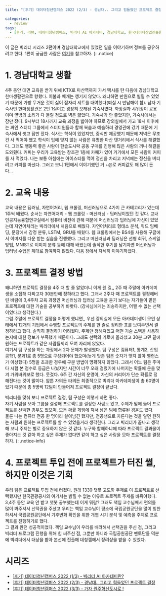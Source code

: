 ```yaml
---
title: "[후기] 데이터청년캠퍼스 2022 (2/3) - 경남대.. 그리고 힘들었던 프로젝트 결정"

categories:
  - review
tags:
  - [후기, 리뷰, 데이터청년캠퍼스, 빅리더 AI 아카데미, 경남대학교, 한국데이터산업진흥원]
---
```


이 글은 빅리더 시리즈 2편이며 경남대학교에서 있었던 일을 이야기하며 정보를 공유하려고 한다. 1편이 궁금한 사람은 [여기](https://gibum1228.github.io/review/%EB%B9%85%EB%A6%AC%EB%8D%94-%ED%9B%84%EA%B8%B0-1/)를 참고하자.
{: .notice}

# 1. 경남대학교 생활

4주 동안 대면 교육을 받기 위해 KTX로 마산역까지 가서 택시를 탄 다음에 경남대학교 한마생활관으로 향했다. 이불과 베개는 챙기지 않았다. 왜냐하면 만원으로 빌릴 수 있었기 때문에 가방 무거운 것이 싫어 잠자리 세트를 대여했다(퇴실 시 반납해야 함). 남자 기숙사인 한마생활관은 2인 1실이고 굉장히 오래된 기숙사였다. 화장실과 샤워장이 공용이며 옆방의 소리가 다 들릴 정도로 벽은 얇았다. 기숙사가 안 좋았지만, 기숙사에서는 잠만 잤다. 9시부터 18시까지 교육 과정을 밟아야 하므로 강의실에서 가고 18시 이후에는 짜인 스터디 그룹에서 스터디원들과 함께 복습과 예습하러 경영관에 갔기 때문에 기숙사에서 씻고 잠만 잤다.
식사는 학식이 있었지만, 중식만 제공했기 때문에 저녁은 무조건 사 먹어야 했고 학식이 입에 맞지 않는 사람은 유명한 마산 댓거리에서 식사를 해결했다. 그래도 행동력 좋은 사람이 한솥도시락 공동 구매를 진행해 많은 사람의 끼니 해결을 도와줬다. 커피는 우리가 교육받는 창조관 1층에 카페가 있어 거기에서 모든 사람이 커피를 사 먹었다. 나는 보통 아침에는 아이스티를 먹어 정신을 차리고 저녁에는 정신을 버티려고 커피를 마셨다. 그러고 보니 1편에서 이야기했던 거 +@로 커피값도 꽤 많이 든다...

# 2. 교육 내용

교육 내용은 딥러닝, 자연어처리, 웹 크롤링, 머신러닝으로 4가지 큰 카테고리가 있는데 1주씩 배웠다. 순서는 자연어처리 - 웹 크롤링 - 머신러닝 - 딥러닝이었던 것 같다. 교내 인공지능융합연구실에서 컴퓨터 비전에 관해 때문에 머신러닝과 딥러닝에 자신이 있었는데 자연어처리는 빅리더에서 처음으로 배웠다. 자연어처리로 형태소 분석, 워드 임베딩, 문장에서 감정 분류, LSTM, GRU를 배웠다. 웹 크롤링에서는 BS4를 사용해 구글에서 이미지를 다운 받는 실습을 진행했다. 그리고 머신러닝과 딥러닝은 선형 회귀, 스케일 방법, MNIST로 이미지 분류 등에 대해 배웠는데 솔직한 후기를 남기자면 머신러닝과 딥러닝 수업은 제대로 참여하지 않았다. 다음 장에서 자세히 이야기하겠다.

# 3. 프로젝트 결정 방법

왜냐하면 프로젝트 결정을 4주 때 할 줄 알았더니 이게 웬 걸,, 2주 때 주말에 아카데미생을 소집해 다짜고자 30분만에 정하라고 했다. 그래서 2주차 때 프로젝트를 결정해버린 바람에 3,4주차 교육 과정인 머신러닝과 딥러닝 교육을 듣기 보다는 자기들이 맡은 프로젝트에 대한 기술을 공부하기 바빳다. (강사님에게는 죄송하지만, 어쩔 수 없는 선택이었다고 생각한다.)   
그럼 주말에 프로젝트 결정을 어떻게 했냐면,, 우선 강의실에 모든 아카데미생이 모인 상태에서 12개의 기업에서 수행할 프로젝트의 주제를 한 줄로 정리한 표를 보여주면서 결정하라고 했다. 솔직히 결정하기 어려웠다. 주제만 정해져있고 어떤 기술 스택을 사용하는지에 대한 정보가 부족했기 때문이다. 그래도 선택의 기로에 올라섰고 30분 고민 끝에 원하는 프로젝트가 같은 사람들끼리 모여 자리에 앉았다.   
여기서 팀 구성을 하는 과정에서 2차 문제가 발생했다. 팀 구성은 컴퓨터1, 통계2, 산업공학1, 문과1로 총 5명으로 구성되어야 했으며(늦게 맞춘 팀은 숫자가 맞지 않아 밸런스가 이상했다) 5명을 초과한 경우에 구분 방법이 명확하지 않았다. 그래서 어느 팀은 주마다 시험 본 점수로 등급은 나눴지만 시간이 너무 오래 걸렸기에 나머지는 확률에 운을 맞겨 가위바위보로 했다. 웃겼다. 6주 간 자신의 운명이, 자신의 커리어가 단순 확률로 정해진다는 것이 말이다. 암튼 자의든 타의든 최종적으로 빅리더 아카데미생이 총 60명이었기 때문에 총 5명씩 12팀이 만들어져 프로젝트 결정이 끝났다.

빅리더를 맞춰 보니 프로젝트 결정, 팀 구성은 이렇게 하면 좋다.   
자기 사람을 모아 그룹을 결성해 프로젝트를 결정한 사람도 있고, 주제가 맘에 들어 프로젝트를 선택한 경우도 있으며, 모든 확률 게임에 져서 남은 팀에 합류된 경욷도 있다.   
물론 나는 컴퓨터 전공 한 명이라 살아남긴 했지만, 전공생으로 자른다는 것을 알면 원하는 사람과 원하는 프로젝트를 할 수 있었을거라 생각한다. 그리고 빅리더가 끝나고 생각해 보니 주제는 별로 중요하지 않은 것 같다. 누구와 함께하냐에 따라 프로젝트 결과물이 좋아지는 것 같아 하고 싶은 주제가 없다면 같이 하고 싶은 사람을 모아 프로젝트를 결정하자.
{: .notice-info}

# 4. 프로젝트 투입 전에 프로젝트가 터진 썰, 하지만 이것은 기회

우리 팀은 프로젝트 투입 전에 터졌다. 원래 1330 챗봇 고도화 주제로 이 프로젝트르 선택했지만 한국관광공사의 여기서는 밝힐 수 없는 이유로 프로젝트 주제를 바꿔야했다. 3,4주 동안 교육 안 받고 챗봇 공부했는데 이게 뭐람? 그래도 책임 교수님께서 편의를 많이 봐주셔서 선택권을 주셨고 우리는 책임 교수님이 평소에 국립공원공단을 많이 칭찬하셔서 국립공원공단에서 기후변화 확인을 위한 개엽 시기 분석 및 예측을 주제로 프로젝트를 진행하기로 했다.   
그 결과 완전 성공적이었다. 책임 교수님이 우리를 배려해서 선택권을 주신 점, 그리고 빅리더 프로그램 진행을 위해 힘 써주신 점, 그뿐만 아니라 국립공원공단 멘토단들 덕분에 빅리더에서 대상을 받아 본선에 진출해 데청캠에서 장려상을 받을 수 있었다.

# 시리즈
- [[후기] 데이터청년캠퍼스 2022 (1/3) - 빅리더 AI 아카데미란?](https://gibum1228.github.io/review/%EB%B9%85%EB%A6%AC%EB%8D%94-%ED%9B%84%EA%B8%B0-1/)
- [[후기] 데이터청년캠퍼스 2022 (2/3) - 경남대.. 그리고 힘들었던 프로젝트 결정](https://gibum1228.github.io/review/%EB%B9%85%EB%A6%AC%EB%8D%94-%ED%9B%84%EA%B8%B0-2/)
- [[후기] 데이터청년캠퍼스 2022 (3/3) - 가자 원주혁신도시로 !](https://gibum1228.github.io/review/%EB%B9%85%EB%A6%AC%EB%8D%94-%ED%9B%84%EA%B8%B0-3/)